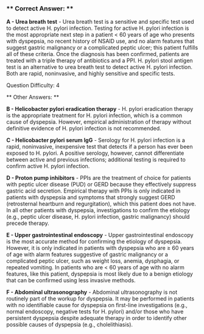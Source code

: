 ### ** Correct Answer: **

**A - Urea breath test** - Urea breath test is a sensitive and specific test used to detect active H. pylori infection. Testing for active H. pylori infection is the most appropriate next step in a patient < 60 years of age who presents with dyspepsia, no recent history of NSAID use, and no alarm features that suggest gastric malignancy or a complicated peptic ulcer; this patient fulfills all of these criteria. Once the diagnosis has been confirmed, patients are treated with a triple therapy of antibiotics and a PPI. H. pylori stool antigen test is an alternative to urea breath test to detect active H. pylori infection. Both are rapid, noninvasive, and highly sensitive and specific tests.

Question Difficulty: 4

** Other Answers: **

**B - Helicobacter pylori eradication therapy** - H. pylori eradication therapy is the appropriate treatment for H. pylori infection, which is a common cause of dyspepsia. However, empirical administration of therapy without definitive evidence of H. pylori infection is not recommended.

**C - Helicobacter pylori serum IgG** - Serology for H. pylori infection is a rapid, noninvasive, inexpensive test that detects if a person has ever been exposed to H. pylori. A positive serology, however, cannot differentiate between active and previous infections; additional testing is required to confirm active H. pylori infection.

**D - Proton pump inhibitors** - PPIs are the treatment of choice for patients with peptic ulcer disease (PUD) or GERD because they effectively suppress gastric acid secretion. Empirical therapy with PPIs is only indicated in patients with dyspepsia and symptoms that strongly suggest GERD (retrosternal heartburn and regurgitation), which this patient does not have. In all other patients with dyspepsia, investigations to confirm the etiology (e.g., peptic ulcer disease, H. pylori infection, gastric malignancy) should precede therapy.

**E - Upper gastrointestinal endoscopy** - Upper gastrointestinal endoscopy is the most accurate method for confirming the etiology of dyspepsia. However, it is only indicated in patients with dyspepsia who are ≥ 60 years of age with alarm features suggestive of gastric malignancy or a complicated peptic ulcer, such as weight loss, anemia, dysphagia, or repeated vomiting. In patients who are < 60 years of age with no alarm features, like this patient, dyspepsia is most likely due to a benign etiology that can be confirmed using less invasive methods.

**F - Abdominal ultrasonography** - Abdominal ultrasonography is not routinely part of the workup for dyspepsia. It may be performed in patients with no identifiable cause for dyspepsia on first-line investigations (e.g., normal endoscopy, negative tests for H. pylori) and/or those who have persistent dyspepsia despite adequate therapy in order to identify other possible causes of dyspepsia (e.g., cholelithiasis).

